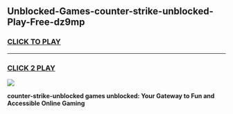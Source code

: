 
## Unblocked-Games-counter-strike-unblocked-Play-Free-dz9mp
<h3>
<a href="https://premium76.site?title=counter-strike-unblocked&ref=17A">CLICK TO PLAY</a></h3>
<hr>

<h3>
<a href="https://premium76.site?title=counter-strike-unblocked&ref=17A">CLICK 2 PLAY</a>
  
</h3>

<a href="https://premium76.site?title=counter-strike-unblocked&ref=17A"><img src="https://clearcache.store/games.png"></a>


**counter-strike-unblocked games unblocked: Your Gateway to Fun and Accessible Online Gaming**
